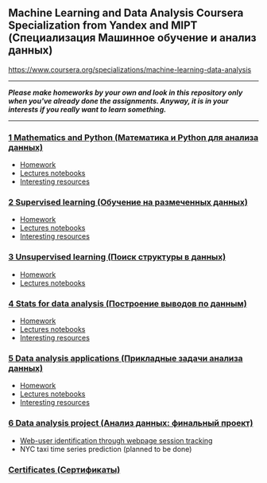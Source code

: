 ## Machine Learning and Data Analysis Coursera Specialization from Yandex and MIPT (Специализация Машинное обучение и анализ данных)
https://www.coursera.org/specializations/machine-learning-data-analysis

___
***Please make homeworks by your own and look in this repository only when you've already done the assignments. Anyway, it is in your interests if you really want to learn something.***
___

### [1 Mathematics and Python (Математика и Python для анализа данных)](https://github.com/maxis42/ML-DA-Coursera-Yandex-MIPT/tree/master/1%20Mathematics%20and%20Python)
* [Homework](https://github.com/maxis42/ML-DA-Coursera-Yandex-MIPT/tree/master/1%20Mathematics%20and%20Python/Homework)
* [Lectures notebooks](https://github.com/maxis42/ML-DA-Coursera-Yandex-MIPT/tree/master/1%20Mathematics%20and%20Python/Lectures%20notebooks)
* [Interesting resources](https://github.com/maxis42/ML-DA-Coursera-Yandex-MIPT/blob/master/1%20Mathematics%20and%20Python/Interesting%20resources.docx)

### [2 Supervised learning (Обучение на размеченных данных)](https://github.com/maxis42/ML-DA-Coursera-Yandex-MIPT/tree/master/2%20Supervised%20learning)
* [Homework](https://github.com/maxis42/ML-DA-Coursera-Yandex-MIPT/tree/master/2%20Supervised%20learning/Homework)
* [Lectures notebooks](https://github.com/maxis42/ML-DA-Coursera-Yandex-MIPT/tree/master/2%20Supervised%20learning/Lectures%20notebooks)
* [Interesting resources](https://github.com/maxis42/ML-DA-Coursera-Yandex-MIPT/blob/master/2%20Supervised%20learning/Interesting%20resources.docx)

### [3 Unsupervised learning (Поиск структуры в данных)](https://github.com/maxis42/ML-DA-Coursera-Yandex-MIPT/tree/master/3%20Unsupervised%20learning)
* [Homework](https://github.com/maxis42/ML-DA-Coursera-Yandex-MIPT/tree/master/3%20Unsupervised%20learning/Homework)
* [Lectures notebooks](https://github.com/maxis42/ML-DA-Coursera-Yandex-MIPT/tree/master/3%20Unsupervised%20learning/Lectures%20notebooks)

### [4 Stats for data analysis (Построение выводов по данным)](https://github.com/maxis42/ML-DA-Coursera-Yandex-MIPT/tree/master/4%20Stats%20for%20data%20analysis)
* [Homework](https://github.com/maxis42/ML-DA-Coursera-Yandex-MIPT/tree/master/4%20Stats%20for%20data%20analysis/Homework)
* [Lectures notebooks](https://github.com/maxis42/ML-DA-Coursera-Yandex-MIPT/tree/master/4%20Stats%20for%20data%20analysis/Lectures%20notebooks)
* [Interesting resources](https://github.com/maxis42/ML-DA-Coursera-Yandex-MIPT/blob/master/4%20Stats%20for%20data%20analysis/Interesting%20resources.docx)

### [5 Data analysis applications (Прикладные задачи анализа данных)](https://github.com/maxis42/ML-DA-Coursera-Yandex-MIPT/tree/master/5%20Data%20analysis%20applications)
* [Homework](https://github.com/maxis42/ML-DA-Coursera-Yandex-MIPT/tree/master/5%20Data%20analysis%20applications/Homework)
* [Lectures notebooks](https://github.com/maxis42/ML-DA-Coursera-Yandex-MIPT/tree/master/5%20Data%20analysis%20applications/Lectures%20notebooks)
* [Interesting resources](https://github.com/maxis42/ML-DA-Coursera-Yandex-MIPT/blob/master/5%20Data%20analysis%20applications/Interesting%20resources.docx)

### [6 Data analysis project (Анализ данных: финальный проект)](https://github.com/maxis42/ML-DA-Coursera-Yandex-MIPT/tree/master/6%20Data%20analysis%20project)
* [Web-user identification through webpage session tracking](https://github.com/maxis42/ML-DA-Coursera-Yandex-MIPT/tree/master/6%20Data%20analysis%20project/1%20Internet%20users%20pattern%20mining)
* NYC taxi time series prediction (planned to be done)

### [Certificates (Сертификаты)](https://github.com/maxis42/ML-DA-Coursera-Yandex-MIPT/tree/master/Certificates)
